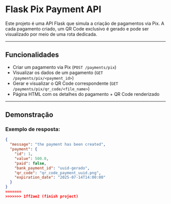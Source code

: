 
#  Flask Pix Payment API

Este projeto é uma API Flask que simula a criação de pagamentos via Pix. A cada pagamento criado, um QR Code exclusivo é gerado e pode ser visualizado por meio de uma rota dedicada.

---

##  Funcionalidades

- Criar um pagamento via Pix (`POST /payments/pix`)
- Visualizar os dados de um pagamento (`GET /payments/pix/<payment_id>`)
- Gerar e visualizar o QR Code correspondente (`GET /payments/pix/qr_code/<file_name>`)
- Página HTML com os detalhes do pagamento + QR Code renderizado

---

##  Demonstração

### Exemplo de resposta:
```json
{
  "message": "the payment has been created",
  "payment": {
    "id": 1,
    "value": 500.0,
    "paid": false,
    "bank_payment_id": "uuid-gerado",
    "qr_code": "qr_code_payment_uuid.png",
    "expiration_date": "2025-07-14T14:00:00"
  }
}
=======
>>>>>>> 1ff2ae2 (finish project)

